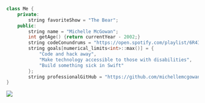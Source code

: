 ```C++
class Me {
    private:
        string favoriteShow = "The Bear";
    public:
        string name = "Michelle McGowan";
        int getAge() {return currentYear - 2002;}
        string codeConundrums = "https://open.spotify.com/playlist/6R4IhRy0fMPur3pp67JLYO?si=34369f5e92e94dae";
        string goals[numerical_limits<int>::max()] = {
            "Code and hack away",            
            "Make technology accessible to those with disabilities",
            "Build something sick in Swift"
        };
        string professionalGitHub = "https://github.com/michellemcgowan";              
}
```

![](https://github-readme-stats.vercel.app/api/top-langs/?username=mitshelle&layout=compact&theme=radical)
